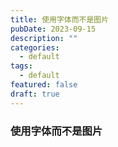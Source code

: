 ```yaml
---
title: 使用字体而不是图片
pubDate: 2023-09-15
description: ""
categories:
  - default
tags:
  - default
featured: false
draft: true
---
```

### 使用字体而不是图片